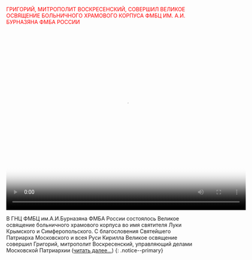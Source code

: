 
<span style="color:red;">ГРИГОРИЙ, МИТРОПОЛИТ ВОСКРЕСЕНСКИЙ, СОВЕРШИЛ ВЕЛИКОЕ ОСВЯЩЕНИЕ БОЛЬНИЧНОГО ХРАМОВОГО КОРПУСА ФМБЦ ИМ. А.И. БУРНАЗЯНА ФМБА РОССИИ</span>

<!--
[<img src="https://fmbafmbc.ru/upload/iblock/9e7/x2z92kqac1xpq794v7uh2qqpsrin3ql1/photo_5364272672642550874_y.jpg">](https://fmbafmbc.ru/news/events_news/grigoriy-mitropolit-voskresenskiy-sovershil-velikoe-osvyashchenie-bolnichnogo-khramovogo-korpusa-fmb)
-->

<video width="640" height="480" controls="controls" poster="/assets/images/fullview.jpg">
  <source src="https://bolvanovka.ru/video/Hram_SvLuki.mp4" type="video/mp4">
</video>

В ГНЦ ФМБЦ им.А.И.Бурназяна ФМБА России состоялось Великое освящение больничного храмового корпуса во имя святителя Луки Крымского и Симферопольского.  C благословения Святейшего Патриарха Московского и всея Руси  Кирилла Великое освящение совершил Григорий, митрополит Воскресенский, управляющий делами Московской Патриархии ([читать далее...](https://fmbafmbc.ru/news/events_news/grigoriy-mitropolit-voskresenskiy-sovershil-velikoe-osvyashchenie-bolnichnogo-khramovogo-korpusa-fmb))
{: .notice--primary}
